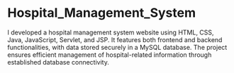 # Hospital_Management_System
I developed a hospital management system website using HTML, CSS, Java, JavaScript, Servlet, and JSP. It features both frontend and backend functionalities, with data stored securely in a MySQL database. The project ensures efficient management of hospital-related information through established database connectivity.
